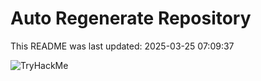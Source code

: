 # Auto Regenerate Repository

This README was last updated: 2025-03-25 07:09:37

 ![TryHackMe](https://tryhackme.com/badge/533634)